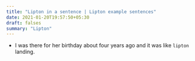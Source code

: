 ```yaml
---
title: "Lipton in a sentence | Lipton example sentences"
date: 2021-01-20T19:57:50+05:30
draft: falses
summary: "Lipton"
---
```

- I was there for her birthday about four years ago and it was like `lipton` landing.
                 
